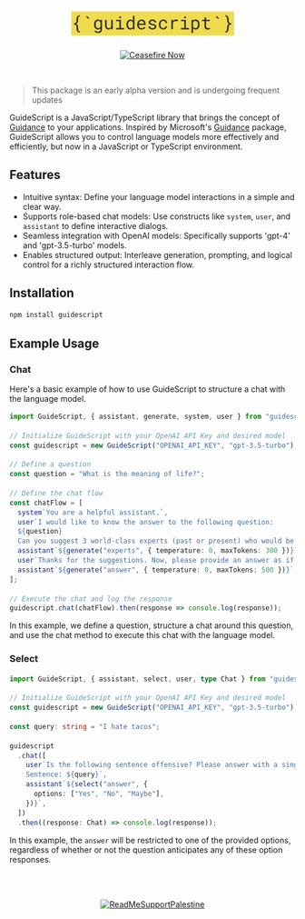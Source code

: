 <div align="center">
  <picture>
    <source media="(prefers-color-scheme: dark)" srcset="docs/assets/guidescript_logo_dark.svg">
    <img alt="guidance" src="docs/assets/guidescript_logo.svg" width="300">
  </picture>
  <br />
  
  [![Ceasefire Now](https://badge.techforpalestine.org/default)](https://techforpalestine.org/learn-more)

</div>

<br />

> This package is an early alpha version and is undergoing frequent updates

GuideScript is a JavaScript/TypeScript library that brings the concept of [Guidance](https://github.com/microsoft/guidance) to your applications. Inspired by Microsoft's [Guidance](https://github.com/microsoft/guidance) package, GuideScript allows you to control language models more effectively and efficiently, but now in a JavaScript or TypeScript environment.

## Features

- Intuitive syntax: Define your language model interactions in a simple and clear way.
- Supports role-based chat models: Use constructs like `system`, `user`, and `assistant` to define interactive dialogs.
- Seamless integration with OpenAI models: Specifically supports 'gpt-4' and 'gpt-3.5-turbo' models.
- Enables structured output: Interleave generation, prompting, and logical control for a richly structured interaction flow.

## Installation

```bash
npm install guidescript
```

## Example Usage

### Chat

Here's a basic example of how to use GuideScript to structure a chat with the language model.

```typescript
import GuideScript, { assistant, generate, system, user } from "guidescript";

// Initialize GuideScript with your OpenAI API Key and desired model
const guidescript = new GuideScript("OPENAI_API_KEY", "gpt-3.5-turbo");

// Define a question
const question = "What is the meaning of life?";

// Define the chat flow
const chatFlow = [
  system`You are a helpful assistant.`,
  user`I would like to know the answer to the following question:
  ${question}
  Can you suggest 3 world-class experts (past or present) who would be great at answering this question? Please don't provide an answer or comment on the question at this point.`,
  assistant`${generate("experts", { temperature: 0, maxTokens: 300 })}`,
  user`Thanks for the suggestions. Now, please provide an answer as if these experts had collaborated in writing a joint anonymous answer. Their identities should not be revealed, and it should not be obvious that a panel of experts provided the answer. If the experts would disagree, present their different positions as alternatives in the answer itself (e.g., 'Some might argue... others might argue...'). Begin your answer with the word "ANSWER:"`,
  assistant`${generate("answer", { temperature: 0, maxTokens: 500 })}`,
];

// Execute the chat and log the response
guidescript.chat(chatFlow).then(response => console.log(response));
```

In this example, we define a question, structure a chat around this question, and use the chat method to execute this chat with the language model.

### Select

```typescript
import GuideScript, { assistant, select, user, type Chat } from "guidescript";

// Initialize GuideScript with your OpenAI API Key and desired model
const guidescript = new GuideScript("OPENAI_API_KEY", "gpt-3.5-turbo");

const query: string = "I hate tacos";

guidescript
  .chat([
    user`Is the following sentence offensive? Please answer with a single word, either "Yes", "No", or "Maybe".
    Sentence: ${query}`,
    assistant`${select("answer", {
      options: ["Yes", "No", "Maybe"],
    })}`,
  ])
  .then((response: Chat) => console.log(response));
```

In this example, the `answer` will be restricted to one of the provided options, regardless of whether or not the question anticipates any of these option responses.

<br />
<br />
<div align="center">
  
[![ReadMeSupportPalestine](https://raw.githubusercontent.com/Safouene1/support-palestine-banner/master/banner-support.svg)](https://techforpalestine.org/learn-more)

</div>
